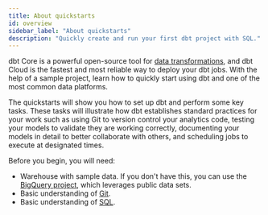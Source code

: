 ```yaml
---
title: About quickstarts
id: overview
sidebar_label: "About quickstarts"
description: "Quickly create and run your first dbt project with SQL."
---
```


dbt Core is a powerful open-source tool for [data transformations](https://www.getdbt.com/analytics-engineering/transformation/), and dbt Cloud is the fastest and most reliable way to deploy your dbt jobs. With the help of a sample project, learn how to quickly start using dbt and one of the most common data platforms. 

The quickstarts will show you how to set up dbt and perform some key tasks. These tasks will illustrate how dbt establishes standard practices for your work such as using Git to version control your analytics code, testing your models to validate they are working correctly, documenting your models in detail to better collaborate with others, and scheduling jobs to execute at designated times.  

Before you begin, you will need:

* Warehouse with sample data. If you don't have this, you can use the [BigQuery project](/docs/quickstarts/dbt-cloud/bigquery), which leverages public data sets.
* Basic understanding of [Git](https://git-scm.com/doc).
* Basic understanding of [SQL](https://www.sqltutorial.org/).


<div className="grid--2-col">

<Card
    title="Quickstart for dbt Cloud and BigQuery"
    body="Learn how to connect to BigQuery, build your first dbt models with a sample project, test your models, document your models, and schedule a job run all in one web-based UI."
    link="/docs/quickstarts/dbt-cloud/bigquery"
    icon="bigquery"/>

<Card
    title="Quickstart for dbt Cloud and Databricks"
    body="Learn how to connect to Databricks, build your first dbt models with a sample project, test your models, document your models, and schedule a job run all in one web-based UI."
    link="/docs/quickstarts/dbt-cloud/databricks"
    icon="databricks"/>

<Card
    title="Quickstart for dbt Cloud and Redshift"
    body="Learn how to connect to Redshift, build your first dbt models with a sample project, test your models, document your models, and schedule a job run all in one web-based UI."
    link="/docs/quickstarts/dbt-cloud/redshift"
    icon="redshift"/>

<Card
    title="Quickstart for dbt Cloud and Snowflake"
    body="Learn how to connect to Snowflake, build your first dbt models with a sample project, test your models, document your models, and schedule a job run all in one web-based UI."
    link="/docs/quickstarts/dbt-cloud/snowflake"
    icon="snowflake"/>

<Card
    title="Quickstart for dbt Cloud and Starburst Galaxy"
    body="Learn how to connect Starburst Galaxy to your data lake and use it to create tables with the data there. Then, learn how you can transform your tables into models using the power of dbt all in a web-based experience."
    link="/docs/quickstarts/dbt-cloud/starburst-galaxy"
    icon="starburst"/>

<Card
    title="Quickstart for dbt Core"
    body="When you use dbt Core to work with dbt, you will be editing files locally using a code editor, and running projects using a command line interface."
    link="/docs/quickstarts/dbt-core/quickstart"
    icon="dbt-core"/>

</div>


